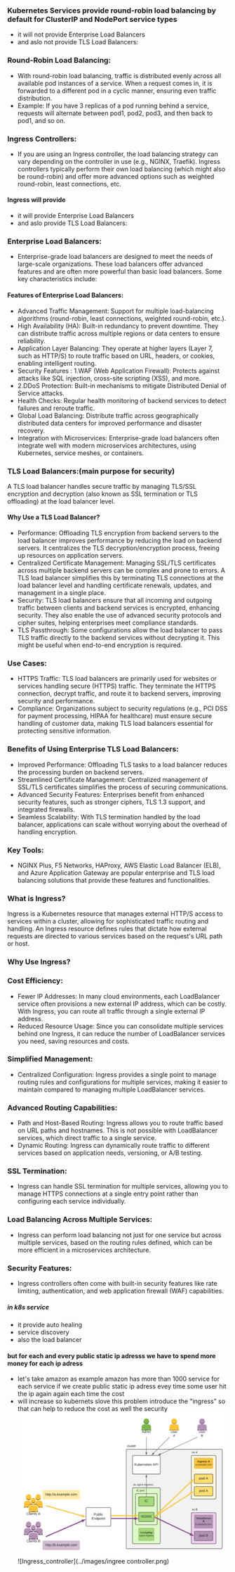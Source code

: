 ###  Kubernetes Services provide round-robin load balancing by default for ClusterIP and NodePort service types 
- it will not provide  Enterprise Load Balancers
-  and aslo not provide TLS Load Balancers:

### Round-Robin Load Balancing:
- With round-robin load balancing, traffic is distributed evenly across all available pod instances of a service. When a request comes in, it is forwarded to a different pod in a cyclic manner, ensuring even traffic distribution.
- Example: If you have 3 replicas of a pod running behind a service, requests will alternate between pod1, pod2, pod3, and then back to pod1, and so on.
### Ingress Controllers:
- If you are using an Ingress controller, the load balancing strategy can vary depending on the controller in use (e.g., NGINX, Traefik). Ingress controllers typically perform their own load balancing (which might also be round-robin) and offer more advanced options such as weighted round-robin, least connections, etc.
 #### Ingress will provide
-  it will  provide  Enterprise Load Balancers
-  and aslo  provide TLS Load Balancers:
  
### Enterprise Load Balancers:
- Enterprise-grade load balancers are designed to meet the needs of large-scale organizations. These load balancers offer advanced features and are often more powerful than basic load balancers. Some key characteristics include:
#### Features of Enterprise Load Balancers:
- Advanced Traffic Management: Support for multiple load-balancing algorithms (round-robin, least connections, weighted round-robin, etc.).
- High Availability (HA): Built-in redundancy to prevent downtime. They can distribute traffic across multiple regions or data centers to ensure reliability.
- Application Layer Balancing: They operate at higher layers (Layer 7, such as HTTP/S) to route traffic based on URL, headers, or cookies, enabling intelligent routing.
- Security Features : 1.WAF (Web Application Firewall): Protects against attacks like SQL injection, cross-site scripting (XSS), and more.
-  2.DDoS Protection: Built-in mechanisms to mitigate Distributed Denial of Service attacks.   
- Health Checks: Regular health monitoring of backend services to detect failures and reroute traffic.
- Global Load Balancing: Distribute traffic across geographically distributed data centers for improved performance and disaster recovery.
- Integration with Microservices: Enterprise-grade load balancers often integrate well with modern microservices architectures, using Kubernetes, service meshes, or containers.

### TLS Load Balancers:(main purpose for security)
A TLS load balancer handles secure traffic by managing TLS/SSL encryption and decryption (also known as SSL termination or TLS offloading) at the load balancer level.
#### Why Use a TLS Load Balancer?
- Performance: Offloading TLS encryption from backend servers to the load balancer improves performance by reducing the load on backend servers. It centralizes the TLS decryption/encryption process, freeing up resources on application servers.
- Centralized Certificate Management: Managing SSL/TLS certificates across multiple backend servers can be complex and prone to errors. A TLS load balancer simplifies this by terminating TLS connections at the load balancer level and handling certificate renewals, updates, and management in a single place.
- Security: TLS load balancers ensure that all incoming and outgoing traffic between clients and backend services is encrypted, enhancing security. They also enable the use of advanced security protocols and cipher suites, helping enterprises meet compliance standards.
- TLS Passthrough: Some configurations allow the load balancer to pass TLS traffic directly to the backend services without decrypting it. This might be useful when end-to-end encryption is required.
### Use Cases:
- HTTPS Traffic: TLS load balancers are primarily used for websites or services handling secure (HTTPS) traffic. They terminate the HTTPS connection, decrypt traffic, and route it to backend servers, improving security and performance.
- Compliance: Organizations subject to security regulations (e.g., PCI DSS for payment processing, HIPAA for healthcare) must ensure secure handling of customer data, making TLS load balancers essential for protecting sensitive information.

### Benefits of Using Enterprise TLS Load Balancers:
- Improved Performance: Offloading TLS tasks to a load balancer reduces the processing burden on backend servers.
- Streamlined Certificate Management: Centralized management of SSL/TLS certificates simplifies the process of securing communications.
- Advanced Security Features: Enterprises benefit from enhanced security features, such as stronger ciphers, TLS 1.3 support, and integrated firewalls.
- Seamless Scalability: With TLS termination handled by the load balancer, applications can scale without worrying about the overhead of handling encryption.
###  Key Tools:
- NGINX Plus, F5 Networks, HAProxy, AWS Elastic Load Balancer (ELB), and Azure Application Gateway are popular enterprise and TLS load balancing solutions that provide these features and functionalities.

### What is Ingress?
Ingress is a Kubernetes resource that manages external HTTP/S access to services within a cluster, allowing for sophisticated traffic routing and handling. An Ingress resource defines rules that dictate how external requests are directed to various services based on the request's URL path or host.

### Why Use Ingress?
### Cost Efficiency:
- Fewer IP Addresses: In many cloud environments, each LoadBalancer service often provisions a new external IP address, which can be costly. With Ingress, you can route all traffic through a single external IP address.
- Reduced Resource Usage: Since you can consolidate multiple services behind one Ingress, it can reduce the number of LoadBalancer services you need, saving resources and costs.
### Simplified Management:
- Centralized Configuration: Ingress provides a single point to manage routing rules and configurations for multiple services, making it easier to maintain compared to managing multiple LoadBalancer services.
### Advanced Routing Capabilities:
- Path and Host-Based Routing: Ingress allows you to route traffic based on URL paths and hostnames. This is not possible with LoadBalancer services, which direct traffic to a single service.
- Dynamic Routing: Ingress can dynamically route traffic to different services based on application needs, versioning, or A/B testing.
### SSL Termination:
- Ingress can handle SSL termination for multiple services, allowing you to manage HTTPS connections at a single entry point rather than configuring each service individually.
### Load Balancing Across Multiple Services:
- Ingress can perform load balancing not just for one service but across multiple services, based on the routing rules defined, which can be more efficient in a microservices architecture.
### Security Features:
- Ingress controllers often come with built-in security features like rate limiting, authentication, and web application firewall (WAF) capabilities.

##### in k8s service 
- it provide auto healing
- service discovery
- also the load balancer
#### but for each and every public static ip adresss we have to spend more money for each ip adress 
- let's take amazon as example amazon has more than 1000 service for each service if we create public static ip adress evey time some user hit the ip again again each time the cost
- will increase so kubernets slove this problem introduce the "ingress" so that can help to reduce the cost as well the security 
![Ingress_controller](../images/NGINX-Ingress_controller.png)
![Ingress_controller](../images/ingree controller.png)
